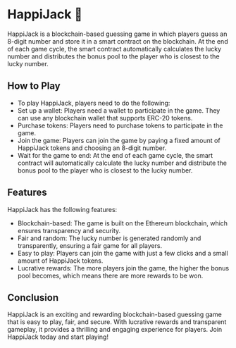 # HappiJack :dizzy:
HappiJack is a blockchain-based guessing game in which players guess an 8-digit number and store it in a smart contract on the blockchain. At the end of each game cycle, the smart contract automatically calculates the lucky number and distributes the bonus pool to the player who is closest to the lucky number.

## How to Play

- To play HappiJack, players need to do the following:
- Set up a wallet: Players need a wallet to participate in the game. They can use any blockchain wallet that supports ERC-20 tokens.
- Purchase tokens: Players need to purchase tokens to participate in the game.
- Join the game: Players can join the game by paying a fixed amount of HappiJack tokens and choosing an 8-digit number.
- Wait for the game to end: At the end of each game cycle, the smart contract will automatically calculate the lucky number and distribute the bonus pool to the player who is closest to the lucky number.

## Features

HappiJack has the following features:
- Blockchain-based: The game is built on the Ethereum blockchain, which ensures transparency and security.
- Fair and random: The lucky number is generated randomly and transparently, ensuring a fair game for all players.
- Easy to play: Players can join the game with just a few clicks and a small amount of HappiJack tokens.
- Lucrative rewards: The more players join the game, the higher the bonus pool becomes, which means there are more rewards to be won.

## Conclusion

HappiJack is an exciting and rewarding blockchain-based guessing game that is easy to play, fair, and secure. With lucrative rewards and transparent gameplay, it provides a thrilling and engaging experience for players. Join HappiJack today and start playing!
